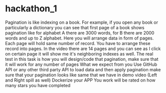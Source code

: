 # hackathon_1
Pagination is like indexing on a book. For example, if you open any book or particularly a dictionary you can see that first page of a book shows pagination like for alphabet A  there are 3000 words, for B  there are 2000 words  and up to Z  alphabet. Here you will arrange data in form of pages. Each page will hold same number of record. You have to arrange these record into pages. In the video there are 14 pages and you can see as I click on certain page it will show me it's neighboring indexes as well.  The real test in this task is how you will design/code that pagination, make sure that it will work for any number of pages  What we expect from you Use GitHub API or any other third party API to load data and then apply pagination      make sure that your pagination looks like same that we have in demo video (Left and Right spill as well)                Dockerize your APP        You work will be rated on how many stars you have completed

